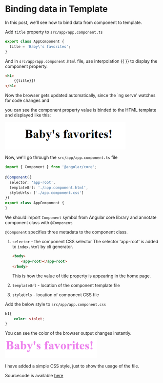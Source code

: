 # Binding data in Template

In this post, we'll see how to bind data from component to template.


Add `title` property  to `src/app/app.component.ts`
```typescript
export class AppComponent {
  title = 'Baby\'s favorites';
}
```
And in `src/app/app.component.html` file, use interpolation {{ }} to display the component property.

```HTML
<h1>
    {{title}}!
</h1>
```
Now the browser gets updated automatically, since the `ng serve' watches for code changes and 

you can see the component property value is binded to the HTML template and displayed like this:

![alt text](https://github.com/DeepikaRajendran/dev-mom/raw/1564362ef8227e7dadcd9da7bbea554f7002eaf7/images/baby_favorite.png "Result")

Now, we'll go through the `src/app/app.component.ts` file
```typescript
import { Component } from '@angular/core';

@Component({
  selector: 'app-root',
  templateUrl: './app.component.html',
  styleUrls: ['./app.component.css']
})
export class AppComponent {
}
```
We should import `Component` symbol from Angular core library and annotate component class with `@Component`.

`@Component` specifies three metadata to the component class.

1. `selector` - the component CSS selector
    The selector 'app-root' is added to `index.html` by cli generator.
    ```HTML
    <body>
        <app-root></app-root>
    </body>
    ```
    This is how the value of title property is appearing in the home page.
2. `templateUrl` - location of the component template file

3. `styleUrls` - location of component CSS file

Add the below style to `src/app/app.component.css`
```CSS
h1{
    color: violet;
}
```
You can see the color of the browser output changes instantly.
![alt_text](https://github.com/DeepikaRajendran/dev-mom/raw/master/images/baby_favorite_1.png)

I have added a simple CSS style, just to show the usage of the file.

Sourcecode is available [here](https://github.com/DeepikaRajendran/baby-app/tree/template_binding)



